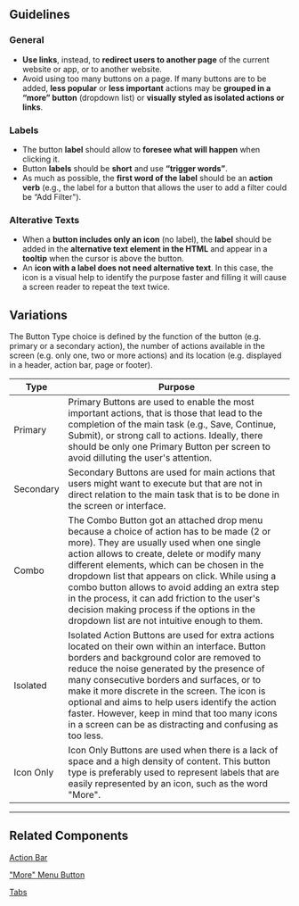 ## Guidelines

### General

-   **Use links**, instead, to **redirect users to another page** of the current website or app, or to another website.
-   Avoid using too many buttons on a page. If many buttons are to be added, **less popular** or **less important** actions may be **grouped in a “more” button** (dropdown list) or **visually styled as isolated actions or links**.

### Labels

-   The button **label** should allow to **foresee what will happen** when clicking it.
-   Button **labels** should be **short** and use **“trigger words”**.
-   As much as possible, the **first word of the label** should be an **action verb** (e.g., the label for a button that allows the user to add a filter could be “Add Filter").

### Alterative Texts

-   When a **button includes only an icon** (no label), the **label** should be added in the **alternative text element in the HTML** and appear in a **tooltip** when the cursor is above the button.
-   An **icon with a label does not need alternative text**. In this case, the icon is a visual help to identify the purpose faster and filling it will cause a screen reader to repeat the text twice.

## Variations

The Button Type choice is defined by the function of the button (e.g. primary or a secondary action), the number of actions available in the screen (e.g. only one, two or more actions) and its location (e.g. displayed in a header, action bar, page or footer).

| Type      | Purpose                                                                                                                                                                                                                                                                                                                                                                                                                                                                                    |
| --------- | ------------------------------------------------------------------------------------------------------------------------------------------------------------------------------------------------------------------------------------------------------------------------------------------------------------------------------------------------------------------------------------------------------------------------------------------------------------------------------------------ |
| Primary   | Primary Buttons are used to enable the most important actions, that is those that lead to the completion of the main task (e.g., Save, Continue, Submit), or strong call to actions. Ideally, there should be only one Primary Button per screen to avoid dilluting the user's attention.                                                                                                                                                                                                  |
| Secondary | Secondary Buttons are used for main actions that users might want to execute but that are not in direct relation to the main task that is to be done in the screen or interface.                                                                                                                                                                                                                                                                                                           |
| Combo     | The Combo Button got an attached drop menu because a choice of action has to be made (2 or more). They are usually used when one single action allows to create, delete or modify many different elements, which can be chosen in the dropdown list that appears on click. While using a combo button allows to avoid adding an extra step in the process, it can add friction to the user's decision making process if the options in the dropdown list are not intuitive enough to them. |
| Isolated  | Isolated Action Buttons are used for extra actions located on their own within an interface. Button borders and background color are removed to reduce the noise generated by the presence of many consecutive borders and surfaces, or to make it more discrete in the screen. The icon is optional and aims to help users identify the action faster. However, keep in mind that too many icons in a screen can be as distracting and confusing as too less.                             |
| Icon Only | Icon Only Buttons are used when there is a lack of space and a high density of content. This button type is preferably used to represent labels that are easily represented by an icon, such as the word "More".                                                                                                                                                                                                                                                                           |

---

## Related Components

[Action Bar](../#/components/ActionBar)

["More" Menu Button](../#/components/Menu)

[Tabs](../#/components/Tabs)
